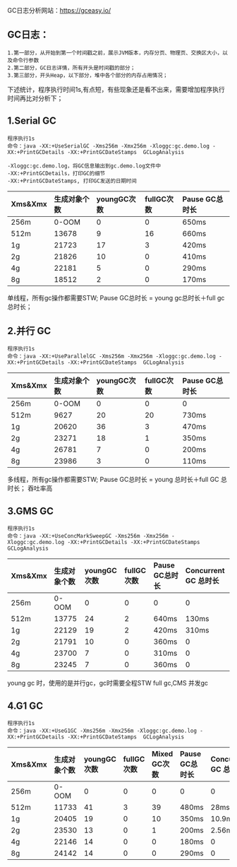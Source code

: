 GC日志分析网站：https://gceasy.io/


## GC日志：
	1.第一部分，从开始到第一个时间戳之前，展示JVM版本，内存分页、物理页、交换区大小，以及命令行参数
	2.第二部分，GC日志详情，所有开头是时间戳的部分；
	3.第三部分，开头Heap，以下部分，堆中各个部分的内存占用情况；

下述统计，程序执行时间1s,有点短，有些现象还是看不出来，需要增加程序执行时间再比对分析下；

## 1.Serial GC
	程序执行1s
	命令：java -XX:+UseSerialGC -Xms256m -Xmx256m -Xloggc:gc.demo.log -XX:+PrintGCDetails -XX:+PrintGCDateStamps  GCLogAnalysis

	-Xloggc:gc.demo.log，将GC信息输出到gc.demo.log文件中
	-XX:+PrintGCDetails，打印GC的细节
	-XX:+PrintGCDateStamps, 打印GC发送的日期时间
	

| Xms&Xmx | 生成对象个数 | youngGC次数 |fullGC次数 |Pause GC总时长|
| :----| :---- | :---- |:---- |:---- |
| 256m |0-OOM| 0 |0|650ms|
| 512m|13678 |9|16|660ms|
| 1g|21723 | 17|3|420ms|
| 2g|21826 | 10| 0|410ms|
| 4g|22181 | 5| 0|290ms|
| 8g|18512 | 2| 0|170ms|
	
单线程，所有gc操作都需要STW;
Pause GC总时长 = young gc总时长＋full gc 总时长；
	

## 2.并行 GC
	程序执行1s
	命令：java -XX:+UseParallelGC -Xms256m -Xmx256m -Xloggc:gc.demo.log -XX:+PrintGCDetails -XX:+PrintGCDateStamps  GCLogAnalysis

| Xms&Xmx | 生成对象个数 | youngGC次数 |fullGC次数 |Pause GC总时长|
| :----| :---- | :---- |:---- |:---- |
| 256m |0-OOM| 0 |0|0|
| 512m|9627 |20|20|730ms|
| 1g|20620 | 36|3|470ms|
| 2g|23271 | 18| 1|350ms|
| 4g|26781 | 7| 0|200ms|
| 8g|23986 | 3| 0|110ms|

多线程，所有gc操作都需要STW;
Pause GC总时长 = young 总时长＋full GC 总时长；
吞吐率高


## 3.GMS GC
	程序执行1s
	命令：java -XX:+UseConcMarkSweepGC -Xms256m -Xmx256m -Xloggc:gc.demo.log -XX:+PrintGCDetails -XX:+PrintGCDateStamps  GCLogAnalysis

| Xms&Xmx | 生成对象个数 | youngGC次数 |fullGC次数 |Pause GC总时长|Concurrent GC 总时长
| :----| :---- | :---- |:---- |:---- |:---- |
| 256m |0-OOM| 0 |0|0|0
| 512m|13775 |24|2|640ms|130ms|
| 1g|22129 | 19|2|420ms|310ms|
| 2g|21791 | 10|0|360ms|0|
| 4g|23700 | 7| 0|310ms|0|
| 8g|23245 | 7| 0|360ms|0|

young gc 时，使用的是并行gc，gc时需要全程STW
full gc,CMS 并发gc

## 4.G1 GC
	程序执行1s
	命令：java -XX:+UseG1GC -Xms256m -Xmx256m -Xloggc:gc.demo.log -XX:+PrintGCDetails -XX:+PrintGCDateStamps  GCLogAnalysis

| Xms&Xmx | 生成对象个数 | youngGC次数 |fullGC次数 |Mixed GC次数|Pause GC总时长|Concurrent GC 总时长|
| :----| :---- | :---- |:---- |:---- |:---- |:---- |
| 256m |0-OOM| 0 |0|0|0|0
| 512m|11733 |41|3|39|480ms|28ms|
| 1g|20405 | 19|0|10|350ms|10.9ms|
| 2g|23530 | 13|0|1|200ms|2.56ms|
| 4g|22146 | 14| 0|0|180ms|0|
| 8g|24142 | 14| 0|0|290ms|0|
